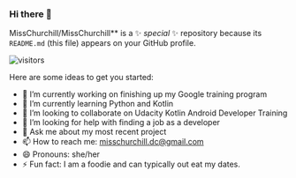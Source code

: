### Hi there 👋


MissChurchill/MissChurchill** is a ✨ _special_ ✨ repository because its `README.md` (this file) appears on your GitHub profile.

![visitors](https://visitor-badge.glitch.me/badge?https://github.com/MissChurchill/MissChurchill=https://github.com/MissChurchill/MissChurchill&left_color=green&right_color=red)

Here are some ideas to get you started:

- 🔭 I’m currently working on finishing up my Google training program
- 🌱 I’m currently learning Python and Kotlin
- 👯 I’m looking to collaborate on Udacity Kotlin Android Developer Training
- 🤔 I’m looking for help with finding a job as a developer
- 💬 Ask me about my most recent project
- 📫 How to reach me: misschurchill.dc@gmail.com
- 😄 Pronouns: she/her
- ⚡ Fun fact: I am a foodie and can typically out eat my dates.

